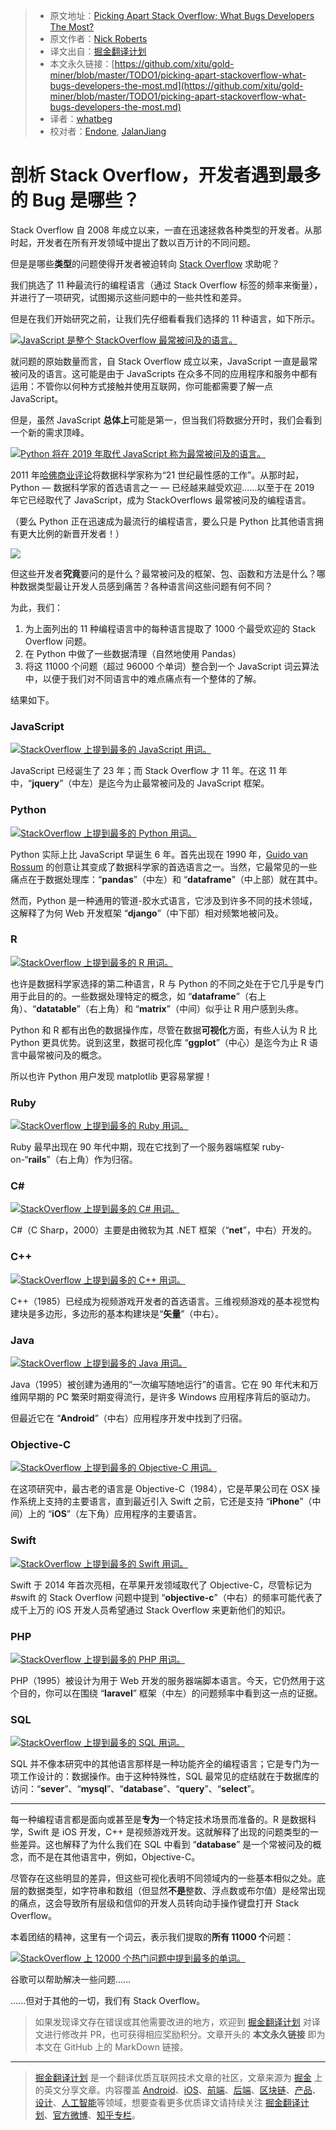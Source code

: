 > * 原文地址：[Picking Apart Stack Overflow; What Bugs Developers The Most?](https://www.globalapptesting.com/blog/picking-apart-stackoverflow-what-bugs-developers-the-most)
> * 原文作者：[Nick Roberts](https://www.globalapptesting.com/blog/picking-apart-stackoverflow-what-bugs-developers-the-most)
> * 译文出自：[掘金翻译计划](https://github.com/xitu/gold-miner)
> * 本文永久链接：[https://github.com/xitu/gold-miner/blob/master/TODO1/picking-apart-stackoverflow-what-bugs-developers-the-most.md](https://github.com/xitu/gold-miner/blob/master/TODO1/picking-apart-stackoverflow-what-bugs-developers-the-most.md)
> * 译者：[whatbeg](https://github.com/whatbeg)
> * 校对者：[Endone](https://github.com/Endone), [JalanJiang](https://github.com/JalanJiang)

# 剖析 Stack Overflow，开发者遇到最多的 Bug 是哪些？

Stack Overflow 自 2008 年成立以来，一直在迅速拯救各种类型的开发者。从那时起，开发者在所有开发领域中提出了数以百万计的不同问题。

但是是哪些**类型**的问题使得开发者被迫转向 [Stack Overflow](https://www.stackoverflow.com) 求助呢？

我们挑选了 11 种最流行的编程语言（通过 Stack Overflow 标签的频率来衡量），并进行了一项研究，试图揭示这些问题中的一些共性和差异。

但是在我们开始研究之前，让我们先仔细看看我们选择的 11 种语言，如下所示。

[![JavaScript 是整个 StackOverflow 最常被问及的语言。](https://www.globalapptesting.com/hubfs/_all_languages_bar_chart-min.png)](https://www.globalapptesting.com/hubfs/_all_languages_bar_chart-min.png)

就问题的原始数量而言，自 Stack Overflow 成立以来，JavaScript 一直是最常被问及的语言。这可能是由于 JavaScripts 在众多不同的应用程序和服务中都有运用：不管你以何种方式接触并使用互联网，你可能都需要了解一点 JavaScript。

但是，虽然 JavaScript **总体上**可能是第一，但当我们将数据分开时，我们会看到一个新的需求顶峰。

[![Python 将在 2019 年取代 JavaScript 称为最常被问及的语言。](https://www.globalapptesting.com/hubfs/javascript_python_timeline-min.png)](https://www.globalapptesting.com/hubfs/javascript_python_timeline-min.png)

2011 年[哈佛商业评论](https://hbr.org/2012/10/data-scientist-the-sexiest-job-of-the-21st-century)将数据科学家称为“21 世纪最性感的工作”。从那时起，Python — 数据科学家的首选语言之一 — 已经越来越受欢迎......以至于在 2019 年它已经取代了 JavaScript，成为 StackOverflows 最常被问及的编程语言。

（要么 Python 正在迅速成为最流行的编程语言，要么只是 Python 比其他语言拥有更大比例的新晋开发者！）

![](https://play.vidyard.com/5SPXJ1gky2WeF3gYUXKwUx.jpg)

但这些开发者**究竟**要问的是什么？最常被问及的框架、包、函数和方法是什么？哪种数据类型最让开发人员感到痛苦？各种语言间这些问题有何不同？

为此，我们：

1. 为上面列出的 11 种编程语言中的每种语言提取了 1000 个最受欢迎的 Stack Overflow 问题。
2. 在 Python 中做了一些数据清理（自然地使用 Pandas）
3. 将这 11000 个问题（超过 96000 个单词）整合到一个 JavaScript 词云算法中，以便于我们对不同语言中的难点痛点有一个整体的了解。

结果如下。

### JavaScript

[![StackOverflow 上提到最多的 JavaScript 用词。](https://www.globalapptesting.com/hubfs/_javascript-min.png)](https://www.globalapptesting.com/hubfs/_javascript-min.png)

JavaScript 已经诞生了 23 年；而 Stack Overflow 才 11 年。在这 11 年中，“**jquery**”（中左）是迄今为止最常被问及的 JavaScript 框架。

### Python

[![StackOverflow 上提到最多的 Python 用词。](https://www.globalapptesting.com/hubfs/_python-min.png)](https://www.globalapptesting.com/hubfs/_python-min.png)

Python 实际上比 JavaScript 早诞生 6 年。首先出现在 1990 年，[Guido van Rossum](https://gvanrossum.github.io/) 的创意让其变成了数据科学家的首选语言之一。当然，它最常见的一些痛点在于数据处理库：“**pandas**”（中左）和 “**dataframe**”（中上部）就在其中。


然而，Python 是一种通用的管道-胶水式语言，它涉及到许多不同的技术领域，这解释了为何 Web 开发框架 “**django**”（中下部）相对频繁地被问及。

### R

[![StackOverflow 上提到最多的 R 用词。](https://www.globalapptesting.com/hubfs/r-min.png)](https://www.globalapptesting.com/hubfs/r-min.png)

也许是数据科学家选择的第二种语言，R 与 Python 的不同之处在于它几乎是专门用于此目的的。一些数据处理特定的概念，如 “**dataframe**”（右上角）、“**datatable**”（右上角）和 “**matrix**”（中间）似乎让 R 用户感到头疼。

Python 和 R 都有出色的数据操作库，尽管在数据**可视化**方面，有些人认为 R 比 Python 更具优势。说到这里，数据可视化库 “**ggplot**”（中心）是迄今为止 R 语言中最常被问及的概念。

所以也许 Python 用户发现 matplotlib 更容易掌握！

### Ruby

[![StackOverflow 上提到最多的 Ruby 用词。](https://www.globalapptesting.com/hubfs/_ruby-min.png)](https://www.globalapptesting.com/hubfs/_ruby-min.png)

Ruby 最早出现在 90 年代中期，现在它找到了一个服务器端框架 ruby-on-“**rails**”（右上角）作为归宿。

### C#

[![StackOverflow 上提到最多的 C# 用词。](https://www.globalapptesting.com/hubfs/c-sharp-min.png)](https://www.globalapptesting.com/hubfs/c-sharp-min.png)

C#（C Sharp，2000）主要是由微软为其 .NET 框架（“**net**”，中右）开发的。

### C++

[![StackOverflow 上提到最多的 C++ 用词。](https://www.globalapptesting.com/hubfs/c++-min.png)](https://www.globalapptesting.com/hubfs/c++-min.png)

C++（1985）已经成为视频游戏开发者的首选语言。三维视频游戏的基本视觉构建块是多边形，多边形的基本构建块是“**矢量**”（中右）。

### Java

[![StackOverflow 上提到最多的 Java 用词。](https://www.globalapptesting.com/hubfs/java-min-1.png)](https://www.globalapptesting.com/hubfs/java-min.png)

Java（1995）被创建为通用的“一次编写随地运行”的语言。它在 90 年代末和万维网早期的 PC 繁荣时期变得流行，是许多 Windows 应用程序背后的驱动力。

但最近它在 “**Android**”（中右）应用程序开发中找到了归宿。

### Objective-C

[![StackOverflow 上提到最多的 Objective-C 用词。](https://www.globalapptesting.com/hubfs/objective-c-min.png)](https://cdn2.hubspot.net/hubfs/540930/objective-c-min.png)

在这项研究中，最古老的语言是 Objective-C（1984），它是苹果公司在 OSX 操作系统上支持的主要语言，直到最近引入 Swift 之前，它还是支持 “**iPhone**”（中间）上的 “**iOS**”（左下角）应用程序的主要语言。

### Swift

[![StackOverflow 上提到最多的 Swift 用词。](https://www.globalapptesting.com/hubfs/swift-min.png)](https://www.globalapptesting.com/hubfs/swift-min.png)

Swift 于 2014 年首次亮相，在苹果开发领域取代了 Objective-C，尽管标记为 #swift 的 Stack Overflow 问题中提到 “**objective-c**”（中右）的频率可能代表了成千上万的 iOS 开发人员希望通过 Stack Overflow 来更新他们的知识。

### PHP

[![StackOverflow 上提到最多的 PHP 用词。](https://www.globalapptesting.com/hubfs/php-min.png)](https://www.globalapptesting.com/hubfs/php-min.png)

PHP（1995）被设计为用于 Web 开发的服务器端脚本语言。今天，它仍然用于这个目的，你可以在围绕 “**laravel**” 框架（中左）的问题频率中看到这一点的证据。

### SQL

[![StackOverflow 上提到最多的 SQL 用词。](https://www.globalapptesting.com/hubfs/sql-min.png)](https://www.globalapptesting.com/hubfs/sql-min.png)

SQL 并不像本研究中的其他语言那样是一种功能齐全的编程语言；它是专门为一项工作设计的：数据操作。由于这种特殊性，SQL 最常见的症结就在于数据库的访问：“**sever**”、“**mysql**”、“**database**”、“**query**”、“**select**”。

* * *

每一种编程语言都是面向或甚至是**专为**一个特定技术场景而准备的。R 是数据科学，Swift 是 iOS 开发，C++ 是视频游戏开发。这就解释了出现的问题类型的一些差异。这也解释了为什么我们在 SQL 中看到 “**database**” 是一个常被问及的概念，而不是在其他语言中，例如，Objective-C。

尽管存在这些明显的差异，但这些可视化表明不同领域内的一些基本相似之处。底层的数据类型，如字符串和数组（但显然**不是**整数、浮点数或布尔值）是经常出现的痛点，这会导致所有层级和信仰的开发人员转向动手操作键盘打开 Stack Overflow。

本着团结的精神，这里有一个词云，表示我们提取的**所有 11000 个**问题：

[![StackOverflow 上 12000 个热门问题中提到最多的单词。](https://www.globalapptesting.com/hubfs/_all_langauges-min.png)](https://www.globalapptesting.com/hubfs/_all_langauges-min.png)

谷歌可以帮助解决一些问题......

......但对于其他的一切，我们有 Stack Overflow。

> 如果发现译文存在错误或其他需要改进的地方，欢迎到 [掘金翻译计划](https://github.com/xitu/gold-miner) 对译文进行修改并 PR，也可获得相应奖励积分。文章开头的 **本文永久链接** 即为本文在 GitHub 上的 MarkDown 链接。

---

> [掘金翻译计划](https://github.com/xitu/gold-miner) 是一个翻译优质互联网技术文章的社区，文章来源为 [掘金](https://juejin.im) 上的英文分享文章。内容覆盖 [Android](https://github.com/xitu/gold-miner#android)、[iOS](https://github.com/xitu/gold-miner#ios)、[前端](https://github.com/xitu/gold-miner#前端)、[后端](https://github.com/xitu/gold-miner#后端)、[区块链](https://github.com/xitu/gold-miner#区块链)、[产品](https://github.com/xitu/gold-miner#产品)、[设计](https://github.com/xitu/gold-miner#设计)、[人工智能](https://github.com/xitu/gold-miner#人工智能)等领域，想要查看更多优质译文请持续关注 [掘金翻译计划](https://github.com/xitu/gold-miner)、[官方微博](http://weibo.com/juejinfanyi)、[知乎专栏](https://zhuanlan.zhihu.com/juejinfanyi)。
